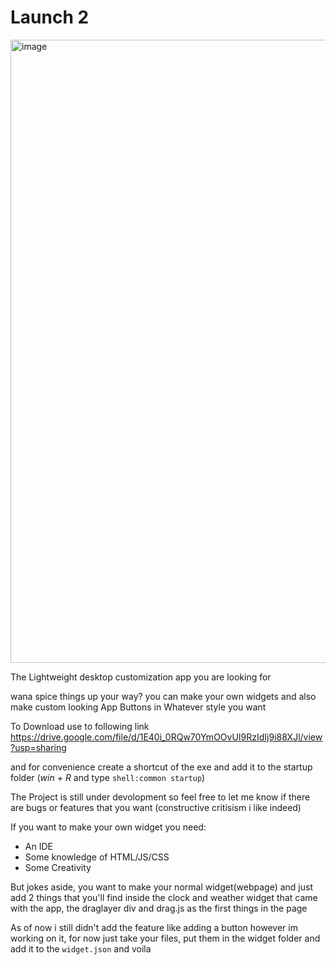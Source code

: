 # Launch 2

<img width="1678" height="997" alt="image" src="https://github.com/user-attachments/assets/a5e87e35-d7a3-4fd3-bfce-161e20ef5f8a" />


The Lightweight desktop customization app you are looking for

wana spice things up your way?
you can make your own widgets
and also make custom looking App Buttons in Whatever style you want

To Download use to following link
https://drive.google.com/file/d/1E40i_0RQw70YmOOvUI9RzIdIj9i88XJl/view?usp=sharing

and for convenience create a shortcut of the exe and add it to the startup folder (*win + R* and type `shell:common startup`)


The Project is still under devolopment so feel free to let me know if there are bugs or features that you want (constructive critisism i like indeed)

If you want to make your own widget you need:
* An IDE
* Some knowledge of HTML/JS/CSS
* Some Creativity

But jokes aside, you want to make your normal widget(webpage) and just add 2 things that you'll find inside the clock and weather widget that came with the app, the draglayer div and drag.js as the first things in the page

As of now i still didn't add the feature like adding a button however im working on it, for now just take your files, put them in the widget folder and add it to the `widget.json` and voila
